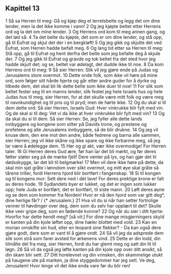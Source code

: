 ## Kapittel 13

1 Så sa Herren til meg: Gå og kjøp deg et lerretsbelte og legg det om dine lender, men la det ikke komme i vann!
2 Og jeg kjøpte beltet etter Herrens ord og la det om mine lender.
3 Og Herrens ord kom til meg annen gang, og det lød så:
4 Ta det belte du kjøpte, det som er om dine lender, og stå opp, gå til Eufrat og skjul det der i en bergkløft!
5 Og jeg gikk og skjulte det ved Eufrat, som Herren hadde befalt meg.
6 Og lang tid etter sa Herren til meg: Stå opp, gå til Eufrat og hent derfra det belte som jeg befalte deg å skjule der.
7 Og jeg gikk til Eufrat og gravde og tok beltet fra det sted hvor jeg hadde skjult det; og se, beltet var ødelagt, det dudde ikke til noe.
8 Da kom Herrens ord til meg:
9 Så sier Herren: Slik vil jeg gjøre ende på Judas og Jerusalems store overmot.
10 Dette onde folk, som ikke vil høre på mine ord, som følger sitt hårde hjerte og går etter andre guder for å dyrke og tilbede dem, det skal bli lik dette belte som ikke duer til noe!
11 For slik som beltet fester seg til en manns lender, slik festet jeg hele Israels hus og hele Judas hus til meg, sier Herren, for at det skulle være mitt folk og være meg til navnkundighet og til pris og til pryd; men de hørte ikke.
12 Og du skal si til dem dette ord: Så sier Herren, Israels Gud: Hver vinkrukke blir fylt med vin. Og de skal si til deg: Vet vi da ikke at hver vinkrukke blir fylt med vin?
13 Og da skal du si til dem: Så sier Herren: Se, jeg fyller alle dette lands innbyggere og kongene som sitter på Davids trone, og prestene og profetene og alle Jerusalems innbyggere, så de blir drukne.
14 Og jeg vil knuse dem, den ene mot den andre, både fedrene og barna alle sammen, sier Herren; jeg vil ikke skåne og ikke spare og ikke forbarme meg, så jeg lar være å ødelegge dem.
15 Hør og gi akt, vær ikke overmodige! For Herren taler.
16 Gi Herren deres Gud ære, før han lar det bli mørkt, og før deres føtter støter seg på de mørke fjell! Dere venter på lys, og han gjør det til dødsskygge, lar det bli til belgmørke!
17 Men vil dere ikke høre på dette, da skal min sjel gråte i lønndom over slikt overmot, og mitt øye skal gråte så tårene triller, fordi Herrens hjord blir bortført i fangenskap.
18 Si til kongen og til kongens mor: Sett dere ned i det lave! For deres prektige krone er falt av deres hode.
19 Sydlandets byer er lukket, og det er ingen som lukker opp; hele Juda er bortført, det er bortført, til siste mann.
20 Løft deres øyne og se dem som kommer fra Norden! Hvor er nå den hjord som var gitt deg*, dine herlige får? / {* Jerusalem.}
21 Hva vil du si når han setter fortrolige venner til høvdinger over deg, dem som du selv har opplært til det? Skulle ikke veer gripe deg, som en fødende kvinne?
22 Og når du sier i ditt hjerte: Hvorfor har dette hendt meg? [så vit:] For dine mange misgjerningers skyld er kanten på din kjole løftet opp, dine hæler blottet med vold.
23 Kan en morian omskifte sin hud, eller en leopard sine flekker? - Da kan også dere gjøre godt, dere som er vant til å gjøre ondt.
24 Så vil jeg da adsprede dem slik som strå som farer avsted for ørkenens vind.
25 Dette er din lodd, din tilmålte del fra meg, sier Herren, fordi du har glemt meg og satt din lit til løgn.
26 Så vil da også jeg løfte kanten på din kjole opp over ditt ansikt, så din skam blir sett.
27 Ditt horelevnet og din vrinsken, din skammelige utukt på haugene ute på marken, ja dine styggedommer har jeg sett. Ve deg, Jerusalem! Hvor lenge vil det ikke enda vare før du blir ren!
